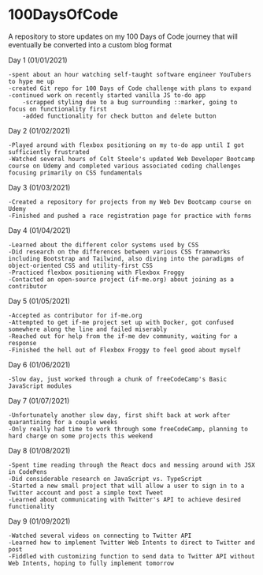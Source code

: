 # 100DaysOfCode

A repository to store updates on my 100 Days of Code journey that will eventually be converted into a custom blog format

Day 1 (01/01/2021)

    -spent about an hour watching self-taught software engineer YouTubers to hype me up
    -created Git repo for 100 Days of Code challenge with plans to expand
    -continued work on recently started vanilla JS to-do app
        -scrapped styling due to a bug surrounding ::marker, going to focus on functionality first
        -added functionality for check button and delete button

Day 2 (01/02/2021)

    -Played around with flexbox positioning on my to-do app until I got sufficiently frustrated
    -Watched several hours of Colt Steele's updated Web Developer Bootcamp course on Udemy and completed various associated coding challenges focusing primarily on CSS fundamentals

Day 3 (01/03/2021)

    -Created a repository for projects from my Web Dev Bootcamp course on Udemy
    -Finished and pushed a race registration page for practice with forms

Day 4 (01/04/2021)

    -Learned about the different color systems used by CSS
    -Did research on the differences between various CSS frameworks including Bootstrap and Tailwind, also diving into the paradigms of object-oriented CSS and utility-first CSS
    -Practiced flexbox positioning with Flexbox Froggy
    -Contacted an open-source project (if-me.org) about joining as a contributor

Day 5 (01/05/2021)

    -Accepted as contributor for if-me.org
    -Attempted to get if-me project set up with Docker, got confused somewhere along the line and failed miserably
    -Reached out for help from the if-me dev community, waiting for a response
    -Finished the hell out of Flexbox Froggy to feel good about myself

Day 6 (01/06/2021)

    -Slow day, just worked through a chunk of freeCodeCamp's Basic JavaScript modules

Day 7 (01/07/2021)

    -Unfortunately another slow day, first shift back at work after quarantining for a couple weeks
    -Only really had time to work through some freeCodeCamp, planning to hard charge on some projects this weekend

Day 8 (01/08/2021)

    -Spent time reading through the React docs and messing around with JSX in CodePens
    -Did considerable research on JavaScript vs. TypeScript
    -Started a new small project that will allow a user to sign in to a Twitter account and post a simple text Tweet
    -Learned about communicating with Twitter's API to achieve desired functionality

Day 9 (01/09/2021)

    -Watched several videos on connecting to Twitter API
    -Learned how to implement Twitter Web Intents to direct to Twitter and post
    -Fiddled with customizing function to send data to Twitter API without Web Intents, hoping to fully implement tomorrow
